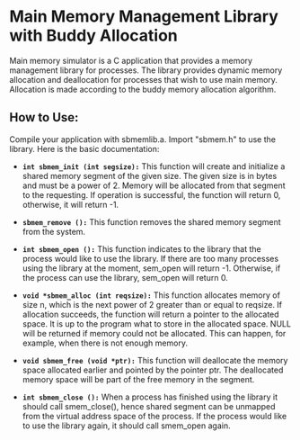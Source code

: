 # Main Memory Management Library with Buddy Allocation

Main memory simulator is a C application that provides a memory management library for processes. The library provides dynamic memory allocation and deallocation for processes that wish to use main memory. Allocation is made according to the buddy memory allocation algorithm.

## How to Use:

Compile your application with sbmemlib.a. Import "sbmem.h" to use the library. Here is the basic documentation:

* **`int sbmem_init (int segsize):`** This function will create and initialize a shared memory segment of the given size. The given size is in bytes and must be a power of 2. Memory will be allocated from that segment to the requesting. If operation is successful, the function will return 0, otherwise, it will return -1. 

* **`sbmem_remove ():`** This function removes the shared memory segment from the system.

* **`int sbmem_open ():`** This function indicates to the library that the process would like to use the library. If there are too many processes using the library at the moment, sem_open will return -1. Otherwise, if the process can use the library, sem_open will return 0.

* **`void *sbmem_alloc (int reqsize):`** This function allocates memory of size n, which is the next power of 2 greater than or equal to reqsize. If allocation succeeds, the function will return a pointer to the allocated space. It is up to the program what to store in the allocated space. NULL will be returned if memory could not be allocated. This can happen, for example, when there is not enough memory.

* **`void sbmem_free (void *ptr):`** This function will deallocate the memory space allocated earlier and pointed by the pointer ptr. The deallocated memory space will be part of the free memory in the segment.

* **`int sbmem_close ():`** When a process has finished using the library it should call smem_close(), hence shared segment can be unmapped from the virtual address space of the process. If the process would like to use the library again, it should call smem_open again.
